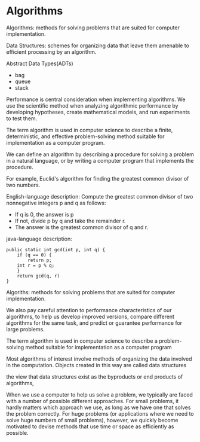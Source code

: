 # Algorithms

Algorithms: methods for solving problems that are suited for computer
implementation. 

Data Structures: schemes for organizing data that leave them amenable to
efficient processing by an algorithm. 

Abstract Data Types(ADTs)
- bag
- queue
- stack

Performance is central consideration when implementing algorithms. We use the
scientific method when analyzing algorithmic performance by developing
hypotheses, create mathematical models, and run experiments to test them. 

The term algorithm is used in computer science to describe a finite,
deterministic, and effective problem-solving method suitable for implementation
as a computer program. 

We can define an algorithm by describing a procedure for solving a problem in a
natural language, or by writing a computer program that implements the
procedure. 

For example, Euclid's algorithm for finding the greatest common divisor of two
numbers. 

English-language description:
Compute the greatest common divisor of two nonnegative integers p and q as
follows:
- If q is 0, the answer is p
- If not, divide p by q and take the remainder r.
- The answer is the greatest common divisor of q and r. 

java-language description:
```
public static int gcd(int p, int q) {
    if (q == 0) {
        return p;
    int r = p % q;
    }
    return gcd(q, r)
}
```





Algoriths: methods for solving problems that are suited for computer implementation. 

We also pay careful attention to performance characteristics of our algorithms, to help us develop improved versions, compare different algorithms for the same task, and predict or guarantee performance for large problems.

The term algorithm is used in computer science to describe a problem-solving method suitable for implementation as a computer program

Most algorithms of interest involve methods of organizing the data involved in the computation. Objects created in this way are called data structures

the view that data structures exist as the byproducts or end products of algorithms,

When we use a computer to help us solve a problem, we typically are faced with a number of possible different approaches. For small problems, it hardly matters which approach we use, as long as we have one that solves the problem correctly.
For huge problems (or applications where we need to solve huge numbers of small problems), however, we quickly become motivated to devise methods that use time or space as efficiently as possible.


